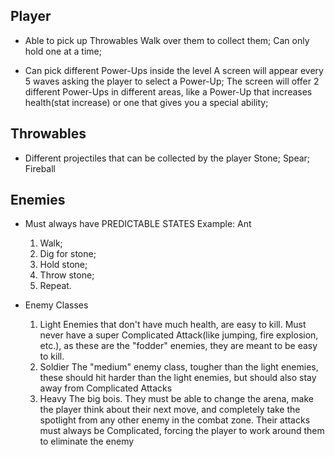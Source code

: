 

## Player

- Able to pick up Throwables
	Walk over them to collect them;
	Can only hold one at a time;

- Can pick different Power-Ups inside the level
	A screen will appear every 5 waves asking the player to select a Power-Up;
	The screen will offer 2 different Power-Ups in different areas, like a Power-Up that increases health(stat increase) or one that gives you a special ability;


## Throwables

- Different projectiles that can be collected by the player
	Stone;
	Spear;
	Fireball


## Enemies

- Must always have PREDICTABLE STATES
	Example: Ant
	1. Walk;
	2. Dig for stone;
	3. Hold stone;
	4. Throw stone;
	5. Repeat.

- Enemy Classes
	1. Light
		Enemies that don't have much health, are easy to kill. Must never have a super Complicated Attack(like jumping, fire explosion, etc.), as these are the "fodder" enemies, they are meant to be easy to kill.
	1. Soldier
		The "medium" enemy class, tougher than the light enemies, these should hit harder than the light enemies, but should also stay away from Complicated Attacks
	2. Heavy
		The big bois. They must be able to change the arena, make the player think about their next move, and completely take the spotlight from any other enemy in the combat zone.
		Their attacks must always be Complicated, forcing the player to work around them to eliminate the enemy



